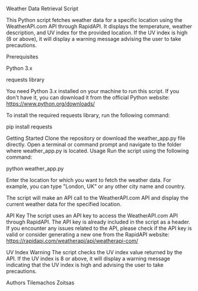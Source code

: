 Weather Data Retrieval Script

This Python script fetches weather data for a specific location using the WeatherAPI.com API through RapidAPI. It displays the temperature, weather description, and UV index for the provided location. If the UV index is high (8 or above), it will display a warning message advising the user to take precautions.

Prerequisites

Python 3.x

requests library

You need Python 3.x installed on your machine to run this script. If you don't have it, you can download it from the official Python website: https://www.python.org/downloads/

To install the required requests library, run the following command:

pip install requests

Getting Started
Clone the repository or download the weather_app.py file directly.
Open a terminal or command prompt and navigate to the folder where weather_app.py is located.
Usage
Run the script using the following command:

python weather_app.py

Enter the location for which you want to fetch the weather data. For example, you can type "London, UK" or any other city name and country.

The script will make an API call to the WeatherAPI.com API and display the current weather data for the specified location.

API Key
The script uses an API key to access the WeatherAPI.com API through RapidAPI. The API key is already included in the script as a header. If you encounter any issues related to the API, please check if the API key is valid or consider generating a new one from the RapidAPI website: https://rapidapi.com/weatherapi/api/weatherapi-com/

UV Index Warning
The script checks the UV index value returned by the API. If the UV index is 8 or above, it will display a warning message indicating that the UV index is high and advising the user to take precautions.

Authors
Tilemachos Zoitsas
